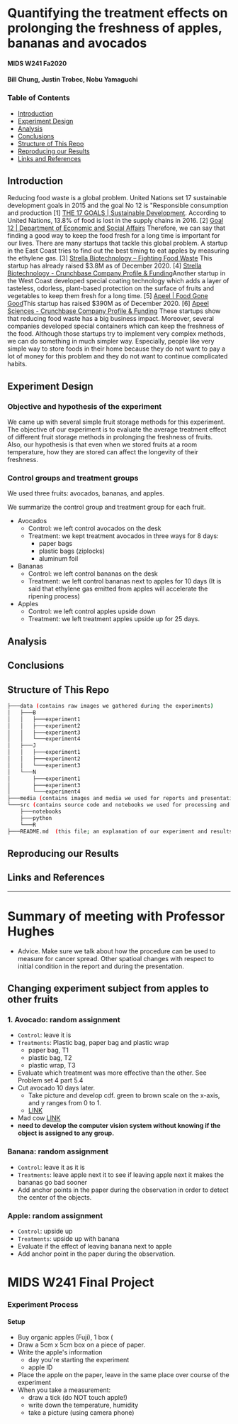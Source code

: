 Quantifying the treatment effects on prolonging the freshness of apples, bananas and avocados
=============================================================================================
#### MIDS W241 Fa2020
#### Bill Chung, Justin Trobec, Nobu Yamaguchi

### Table of Contents

* [Introduction](#introduction)
* [Experiment Design](#experiment_design)
* [Analysis](#analysis)
* [Conclusions](#conclusions)
* [Structure of This Repo](#structure_of_this_repo)
* [Reproducing our Results](#reproducing_our_results)
* [Links and References](#links_and_references)

## Introduction
<a name='introduction' />

Reducing food waste is a global problem. United Nations set 17 sustainable development goals in 2015 and the goal No 12 is "Responsible consumption and production [1] [THE 17 GOALS | Sustainable Development](https://sdgs.un.org/goals). According to United Nations, 13.8% of food is lost in the supply chains in 2016. [2] [Goal 12 | Department of Economic and Social Affairs](https://sdgs.un.org/goals/goal12) Therefore, we can say that finding a good way to keep the food fresh for a long time is important for our lives.
There are many startups that tackle this global problem. A startup in the East Coast tries to find out the best timing to eat apples by measuring the ethylene gas. [3] [Strella Biotechnology – Fighting Food Waste](https://www.strellabiotech.com/) This startup has already raised $3.8M as of December 2020. [4] [Strella Biotechnology - Crunchbase Company Profile & Funding](https://www.crunchbase.com/organization/strella-biotechnology)Another startup in the West Coast developed special coating technology which adds a layer of tasteless, odorless, plant-based protection on the surface of fruits and vegetables to keep them fresh for a long time.  [5] [Apeel | Food Gone Good](https://www.apeel.com/)This startup has raised $390M as of December 2020. [6] [Apeel Sciences - Crunchbase Company Profile & Funding](https://www.crunchbase.com/organization/apeel-sciences) These startups show that reducing food waste has a big business impact.
Moreover, several companies developed special containers which can keep the freshness of the food. Although those startups try to implement very complex methods, we can do something in much simpler way. Especially, people like very simple way to store foods in their home because they do not want to pay a lot of money for this problem and they do not want to continue complicated habits.
    
## Experiment Design
<a name='experiment_design' />

### Objective and hypothesis of the experiment
We came up with several simple fruit storage methods for this experiment.
The objective of our experiment is to evaluate the average treatment effect of different fruit storage methods in prolonging the freshness of fruits.  
Also, our hypothesis is that even when we stored fruits at a room temperature, how they are stored can affect the longevity of their freshness.

### Control groups and treatment groups

We used three fruits: avocados, bananas, and apples.

We summarize the control group and treatment group for each fruit.

* Avocados
	* Control: we left control avocados on the desk
	* Treatment: we kept treatment avocados in three ways for 8 days:
		* paper bags
		* plastic bags (ziplocks)
		* aluminum foil
* Bananas
	* Control: we left control bananas on the desk
	* Treatment: we left control bananas next to apples for 10 days
	(It is said that ethylene gas emitted from apples will accelerate the ripening process)
* Apples
	* Control: we left control apples upside down
	* Treatment: we left treatment apples upside up for 25 days.

## Analysis
<a name='analysis' />

## Conclusions
<a name='conclusions' />

## Structure of This Repo
<a name='structure_of_this_repo' />

```bash
├───data (contains raw images we gathered during the experiments)
│   ├───B
│   │   ├───experiment1
│   │   ├───experiment2
│   │   ├───experiment3
│   │   └───experiment4
│   ├───J
│   │   ├───experiment1
│   │   ├───experiment2
│   │   └───experiment3
│   └───N
│       ├───experiment1
│       ├───experiment3
│       └───experiment4
├───media (contains images and media we used for reports and presentations)
└───src (contains source code and notebooks we used for processing and analysis)
    ├───notebooks
    ├───python
    └───R     
├───README.md  (this file; an explanation of our experiment and results)
```

## Reproducing our Results
<a name='reproducing_our_results' />

## Links and References
<a name='links_and_references' />
    
    
    
    
    
----------------------------    
# Summary of meeting with Professor Hughes

- Advice. Make sure we talk about how the procedure can be used to measure for cancer spread. Other spatioal changes with respect to initial condition in the 
report and during the presentation.

## Changing experiment subject from apples to other fruits

### 1.	Avocado: random assignment
- 	`Control`: leave it is
- 	`Treatments`: Plastic bag, paper bag and plastic wrap
    - paper bag, T1
    - plastic bag, T2
    - plastic wrap, T3
-   Evaluate which treatment was more effective than the other.  See Problem set 4 part 5.4
-  Cut avocado 10 days later.
    - Take picture and develop cdf.  green to brown scale on the x-axis, and y ranges from 0 to 1. 
    - [LINK](https://www.schemecolor.com/green-with-brown-color-combination.php)
- Mad cow [LINK](https://www.mayoclinic.org/diseases-conditions/creutzfeldt-jakob-disease/diagnosis-treatment/drc-20371230#:~:text=Only%20a%20brain%20biopsy%20or,presence%20of%20Creutzfeldt%2DJakob%20disease.)
- **need to develop the computer vision system without knowing if the object is assigned to any group.**

### Banana: random assignment
-	`Control`: leave it as it is
-	`Treatments`: leave apple next it to see if leaving apple next it makes the bananas go bad sooner
-    Add anchor points in the paper during the observation in order to detect the center of the objects. 

### Apple: random assignment
- `Control`: upside up
- `Treatments`: upside up with banana
- Evaluate if the effect of leaving banana next to apple
-    Add anchor point in the paper during the observation. 










# MIDS W241 Final Project
### Experiment Process

#### Setup
- Buy organic apples (Fuji), 1 box (
- Draw a 5cm x 5cm box on a piece of paper.
- Write the apple's information 
  - day you're starting the experiment
  - apple ID
- Place the apple on the paper, leave in the same place over course of the experiment
- When you take a measurement:
  - draw a tick (do NOT touch apple!)
  - write down the temperature, humidity
  - take a picture (using camera phone)

